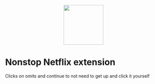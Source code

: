 <p align="center">
  <img width="128" height="128" src="https://github.com/AlejandroSuero/nonstop-netflix/blob/main/extension/icons/LazyNetflix-128.png">
</p>


# Nonstop Netflix extension

Clicks on omits and continue to not need to get up and click it yourself
